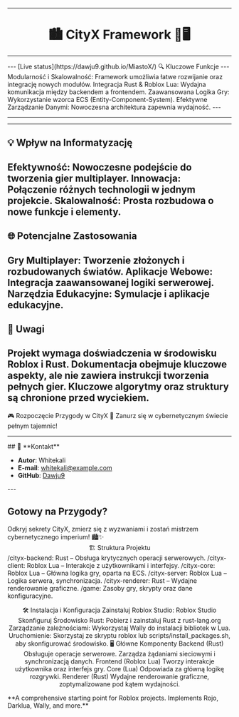 
<!-- Allow this file to not have a first line heading -->
<!-- markdownlint-disable-file MD041 no-emphasis-as-heading -->

<!-- inline html -->
<!-- markdownlint-disable-file MD033 -->

<!--- FIXME: Pick an emoji and name your project! --->
<!---# `📦 Roblox Project Template`-->


<div align="center">

---

# 🏙️ **CityX Framework** 🖤🖥️
---
</div>
---
[Live status](https://dawju9.github.io/MiastoX/)
🔍 Kluczowe Funkcje
---
Modularność i Skalowalność: Framework umożliwia łatwe rozwijanie oraz integrację nowych modułów.
Integracja Rust & Roblox Lua: Wydajna komunikacja między backendem a frontendem.
Zaawansowana Logika Gry: Wykorzystanie wzorca ECS (Entity-Component-System).
Efektywne Zarządzanie Danymi: Nowoczesna architektura zapewnia wydajność.
---

---
---
💡 Wpływ na Informatyzację
---
Efektywność: Nowoczesne podejście do tworzenia gier multiplayer.
Innowacja: Połączenie różnych technologii w jednym projekcie.
Skalowalność: Prosta rozbudowa o nowe funkcje i elementy.
---
🌐 Potencjalne Zastosowania
---
Gry Multiplayer: Tworzenie złożonych i rozbudowanych światów.
Aplikacje Webowe: Integracja zaawansowanej logiki serwerowej.
Narzędzia Edukacyjne: Symulacje i aplikacje edukacyjne.
---
📝 Uwagi
---
Projekt wymaga doświadczenia w środowisku Roblox i Rust.
Dokumentacja obejmuje kluczowe aspekty, ale nie zawiera instrukcji tworzenia pełnych gier.
Kluczowe algorytmy oraz struktury są chronione przed wyciekiem.
---
🎮 Rozpoczęcie Przygody w CityX
🌌 Zanurz się w cybernetycznym świecie pełnym tajemnic!


---

<div align="left">
## 👤 **Kontakt**

- **Autor**: Whitekali
- **E-mail**: whitekali@example.com
- **GitHub**: [Dawju9](https://github.com/Dawju9)

</div>
---

## **Gotowy na Przygody?**

<div align="left">
Odkryj sekrety CityX, zmierz się z wyzwaniami i zostań mistrzem cybernetycznego imperium! 🏙️✨

</div>
</div>
<div align="center">
🏗️ Struktura Projektu
<div align="left">
/cityx-backend: Rust – Obsługa krytycznych operacji serwerowych.
/cityx-client: Roblox Lua – Interakcje z użytkownikami i interfejsy.
/cityx-core: Roblox Lua – Główna logika gry, oparta na ECS.
/cityx-server: Roblox Lua – Logika serwera, synchronizacja.
/cityx-renderer: Rust – Wydajne renderowanie graficzne.
/game: Zasoby gry, skrypty oraz dane konfiguracyjne.

</div> 

🛠️ Instalacja i Konfiguracja
Zainstaluj Roblox Studio: Roblox Studio
Skonfiguruj Środowisko Rust: Pobierz i zainstaluj Rust z rust-lang.org
Zarządzanie zależnościami: Wykorzystaj Wally do instalacji bibliotek w Lua.
Uruchomienie:
Skorzystaj ze skryptu roblox lub scripts/install_packages.sh, aby skonfigurować środowisko.
🖥️ Główne Komponenty
Backend (Rust)
Obsługuje operacje serwerowe.
Zarządza żądaniami sieciowymi i synchronizacją danych.
Frontend (Roblox Lua)
Tworzy interakcje użytkownika oraz interfejs gry.
Core (Lua)
Odpowiada za główną logikę rozgrywki.
Renderer (Rust)
Wydajne renderowanie graficzne, zoptymalizowane pod kątem wydajności.
</div>
<!--- FIXME: Write short catchy description/tagline of project --->
**A comprehensive starting point for Roblox projects. Implements Rojo, Darklua, Wally, and more.**

<!--- FIXME: Update crate, repo and CI workflow names here! Remove any that are not relevant --->





